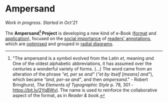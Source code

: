 # Ampersand
*Work in progress. Started in Oct'21*


The **Ampersand[^1] Project** is developing a new kind of e-Book ([format](DEFS/oaf.md) and [application](DEFS/app.md)), focused on the [social importance](DEFS/social.md) of [readers' annotations](DEFS/marginalia.md), which are [optimised](DEFS/ai.md) and grouped in [radial diagrams](DEFS/meshes.md).



[^1]: "The ampersand is a symbol evolved from the Latin *et*, meaning *and*. One of the oldest alphabetic abbreviations, it has assumed over the centuries a wonderful variety of forms. (...) The word came from an alteration of the phrase *“et, per se and”* (*“et by itself \[means\] and”*), which became *“and, per-se and”*, and then *ampersand*." - Robert Bringhurst, *The Elements of Typographic Style*  p. 78, 301 - https://bit.ly/2YqBWyl. The name is used to reinforce the collaborative aspect of the format, as in *Reader & book*.
